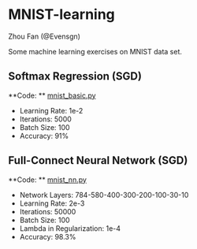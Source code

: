 # MNIST-learning

Zhou Fan (@Evensgn)

Some machine learning exercises on MNIST data set.

## Softmax Regression (SGD)
**Code: ** [mnist_basic.py](mnist_basic.py)
* Learning Rate: 1e-2
* Iterations: 5000
* Batch Size: 100
* Accuracy: 91%

## Full-Connect Neural Network (SGD)
**Code: ** [mnist_nn.py](mnist_nn.py)
* Network Layers: 784-580-400-300-200-100-30-10
* Learning Rate: 2e-3
* Iterations: 50000
* Batch Size: 100
* Lambda in Regularization: 1e-4
* Accuracy: 98.3%
